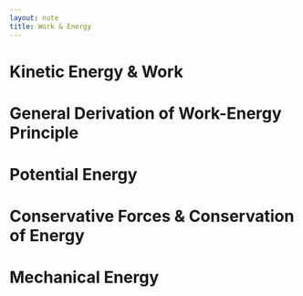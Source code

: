 ```yaml
---
layout: note
title: Work & Energy
---
```


# Kinetic Energy & Work
# General Derivation of Work-Energy Principle
# Potential Energy
# Conservative Forces & Conservation of Energy
# Mechanical Energy

